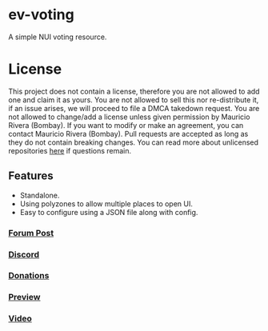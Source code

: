 # ev-voting
A simple NUI voting resource.

# License
This project does not contain a license, therefore you are not allowed to add one and claim it as yours. You are not allowed to sell this nor re-distribute it, if an issue arises, we will proceed to file a DMCA takedown request. You are not allowed to change/add a license unless given permission by Mauricio Rivera (Bombay). If you want to modify or make an agreement, you can contact Mauricio Rivera (Bombay). Pull requests are accepted as long as they do not contain breaking changes. You can read more about unlicensed repositories [here](https://opensource.stackexchange.com/questions/1720/what-can-i-assume-if-a-publicly-published-project-has-no-license) if questions remain.

## Features
- Standalone.
- Using polyzones to allow multiple places to open UI.
- Easy to configure using a JSON file along with config.

### [Forum Post](https://forum.cfx.re/t/release-standalone-ev-voting/4751300)
### [Discord](https://discord.com/invite/u4zk4tVTkG)
### [Donations](https://www.buymeacoffee.com/bombayV)
### [Preview](https://i.file.glass/4eaca.png)
### [Video](https://youtu.be/ADutgyN1p0c)
